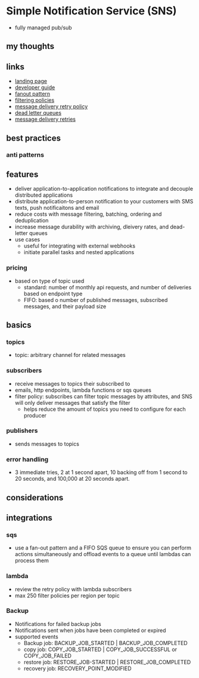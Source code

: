 # Simple Notification Service (SNS)

- fully managed pub/sub

## my thoughts

## links

- [landing page](https://aws.amazon.com/sns/?did=ap_card&trk=ap_card)
- [developer guide](https://docs.aws.amazon.com/sns/latest/dg/welcome.html)
- [fanout pattern](https://aws.amazon.com/blogs/compute/messaging-fanout-pattern-for-serverless-architectures-using-amazon-sns/)
- [filtering policies](https://docs.aws.amazon.com/sns/latest/dg/sns-subscription-filter-policies.html)
- [message delivery retry policy](https://docs.aws.amazon.com/sns/latest/dg/sns-message-delivery-retries.html)
- [dead letter queues](https://docs.aws.amazon.com/sns/latest/dg/sns-dead-letter-queues.html)
- [message delivery retries](https://docs.aws.amazon.com/sns/latest/dg/sns-message-delivery-retries.html)

## best practices

### anti patterns

## features

- deliver application-to-application notifications to integrate and decouple distributed applications
- distribute application-to-person notification to your customers with SMS texts, push notificaitons and email
- reduce costs with message filtering, batching, ordering and deduplication
- increase message durability with archiving, dleivery rates, and dead-letter queues
- use cases
  - useful for integrating with external webhooks
  - initiate parallel tasks and nested applications

### pricing

- based on type of topic used
  - standard: number of monthly api requests, and number of deliveries based on endpoint type
  - FIFO: based o number of published messages, subscribed messages, and their payload size

## basics

### topics

- topic: arbitrary channel for related messages

### subscribers

- receive messages to topics their subscribed to
- emails, http endpoints, lambda functions or sqs queues
- filter policy: subscribes can filter topic messages by attributes, and SNS will only deliver messages that satisfy the filter
  - helps reduce the amount of topics you need to configure for each producer

### publishers

- sends messages to topics

### error handling

- 3 immediate tries, 2 at 1 second apart, 10 backing off from 1 second to 20 seconds, and 100,000 at 20 seconds apart.

## considerations

## integrations

### sqs

- use a fan-out pattern and a FIFO SQS queue to ensure you can perform actions simultaneously and offload events to a queue until lambdas can process them

### lambda

- review the retry policy with lambda subscribers
- max 250 filter policies per region per topic

### Backup

- Notifications for failed backup jobs
- Notifications sent when jobs have been completed or expired
- supported events
  - Backup job: BACKUP_JOB_STARTED | BACKUP_JOB_COMPLETED
  - copy job: COPY_JOB_STARTED | COPY_JOB_SUCCESSFUL or COPY_JOB_FAILED
  - restore job: RESTORE_JOB-STARTED | RESTORE_JOB_COMPLETED
  - recovery job: RECOVERY_POINT_MODIFIED
